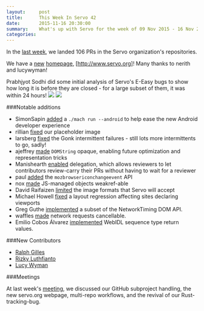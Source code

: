 ```yaml
---
layout:     post
title:      This Week In Servo 42
date:       2015-11-16 20:30:00
summary:    What's up with Servo for the week of 09 Nov 2015 - 16 Nov 2015
categories:
---
```


In the [last week](https://github.com/pulls?page=1&q=is%3Apr+is%3Amerged+closed%3A2015-11-09..2015-11-16+user%3Aservo),
we landed 106 PRs in the Servo organization's repositories.

We have a [new](https://github.com/servo/servo.org/pull/5) [homepage](https://github.com/servo/servo.org/pull/6), [http://www.servo.org]! Many thanks to nerith and lucywyman!

Prabhjyot Sodhi did some initial analysis of Servo's E-Easy bugs to show how long it is before they are closed - for a large subset of them, it was within 24 hours!
![](http://i.imgur.com/fE6PcS8.png)
![](http://i.imgur.com/baDkWZ1.png)

###Notable additions

 - SimonSapin [added](https://github.com/servo/servo/pull/8520) a `./mach run --android` to help ease the new Android developer experience
 - rillian [fixed](https://github.com/servo/servo/pull/8520) our placeholder image
 - larsberg [fixed](https://github.com/servo/mozjs/pull/63) the Gonk intermittent failures - still lots more intermittents to go, sadly!
 - ajeffrey [made](https://github.com/servo/servo/pull/8477) `DOMString` opaque, enabling future optimization and representation tricks
 - Manishearth [enabled](https://github.com/servo/saltfs/pull/161)  delegation, which allows reviewers to let contributors review-carry their PRs without having to wait for a reviewer
 - paul [added](https://github.com/servo/servo/pull/8449) the `mozbrowsericonchangeevent` API
 - nox [made](https://github.com/servo/servo/pull/8147) JS-managed objects weakref-able
 - David Raifaizen [limited](https://github.com/servo/servo/pull/8503) the image formats that Servo will accept
 - Michael Howell [fixed](https://github.com/servo/servo/pull/8538) a layout regression affecting sites declaring viewports
 - Greg Guthe [implemented](https://github.com/servo/servo/pull/7242) a subset of the NetworkTiming DOM API.
 - waffles [made](https://github.com/servo/servo/pull/7844) network requests cancellable.
 - Emilio Cobos Álvarez [implemented](https://github.com/servo/servo/pull/8412) WebIDL sequence type return values.

###New Contributors

 - [Ralph Gilles](https://github.com/rillian)
 - [Rizky Luthfianto](https://github.com/rilut)
 - [Lucy Wyman](https://github.com/lucywyman)

###Meetings

At last week's [meeting](https://github.com/servo/servo/wiki/Meeting-2015-11-09), we discussed our GitHub subproject handling, the new servo.org webpage, multi-repo workflows, and the revival of our Rust-tracking-bug.

